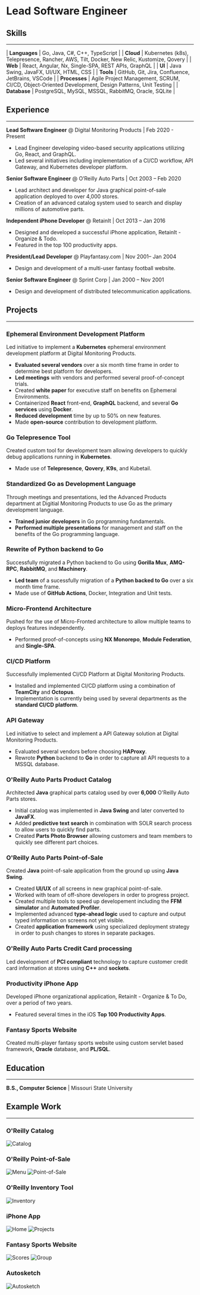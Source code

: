 # Lead Software Engineer


## Skills
***

| **Languages** | Go, Java, C#, C++, TypeScript     |
| **Cloud** |  Kubernetes (k8s), Telepresence, Rancher, AWS, Tilt, Docker, New Relic, Kustomize, Qovery               |
| **Web** | React, Angular, Nx, Single-SPA, REST APIs, GraphQL             |
| **UI** | Java Swing, JavaFX, UI/UX, HTML, CSS          |
| **Tools** | GitHub, Git, Jira, Confluence, JetBrains, VSCode            |
| **Processes** | Agile Project Management, SCRUM, CI/CD, Object-Oriented Development, Design Patterns, Unit Testing            |
| **Database** | PostgreSQL, MySQL, MSSQL, RabbitMQ, Oracle, SQLite            |


## Experience
***
**Lead Software Engineer** @ Digital Monitoring Products | Feb 2020 - Present 
- Lead Engineer developing video-based security applications utilizing Go, React, and GraphQL.
- Led several initiatives including implementation of a CI/CD workflow, API Gateway, and Kubernetes developer platform. 

**Senior Software Engineer** @ O’Reilly Auto Parts | Oct 2003 – Feb 2020
- Lead architect and developer for Java graphical point-of-sale application deployed to over 4,000 stores. 
- Creation of an advanced catalog system used to search and display millions of automotive parts. 

**Independent iPhone Developer** @ RetainIt | Oct 2013 – Jan 2016
- Designed and developed a successful iPhone application, RetainIt - Organize & Todo.
- Featured in the top 100 productivity apps. 

**President/Lead Developer** @ Playfantasy.com | Nov 2001– Jan 2004 
- Design and development of a multi-user fantasy football website. 

**Senior Software Engineer** @ Sprint Corp | Jan 2000 – Nov 2001
- Design and development of distributed telecommunication applications. 

## Projects
***
### Ephemeral Environment Development Platform
Led initiative to implement a **Kubernetes** ephemeral environment development platform at Digital Monitoring Products.
- **Evaluated several vendors** over a six month time frame in order to determine best platform for developers.
- **Led meetings** with vendors and performed several proof-of-concept trials.
- Created **white paper** for executive staff on benefits on Ephemeral Environments.
- Containerized **React** front-end, **GraphQL** backend, and several **Go services** using **Docker**.
- **Reduced development** time by up to 50% on new features.
- Made **open-source** contribution to development platform.

### Go Telepresence Tool
Created custom tool for development team allowing developers to quickly debug applications running in **Kubernetes**.
- Made use of **Telepresence**, **Qovery**, **K9s**, and Kubetail.  

### Standardized Go as Development Language
Through meetings and presentations, led the Advanced Products department at Digitial Monitoring Products to use Go as the primary development language.
- **Trained junior developers** in Go programming fundamentals.
- **Performed multiple presentations** for management and staff on the benefits of the Go programming language.

### Rewrite of Python backend to Go
Successfully migrated a Python backend to Go using **Gorilla Mux**, **AMQ-RPC**, **RabbitMQ**, and **Machinery**.
- **Led team** of a sucessfully migration of a **Python backed to Go** over a six month time frame.
- Made use of **GitHub Actions**, Docker, Integration and Unit tests.

### Micro-Frontend Architecture
Pushed for the use of Micro-Fronted architecture to allow multiple teams to deploys features independently.
- Performed proof-of-concepts using **NX Monorepo**, **Module Federation**, and **Single-SPA**. 

### CI/CD Platform
Successfully implemented CI/CD Platform at Digital Monitoring Products.
- Installed and implemented CI/CD platform using a combination of **TeamCity** and **Octopus**.
- Implementation is currently being used by several departments as the **standard CI/CD platform**. 

### API Gateway 
Led initiative to select and implement a API Gateway solution at Digital Monitoring Products.
- Evaluated several vendors before choosing **HAProxy**.
- Rewrote **Python** backend to **Go** in order to capture all API requests to a MSSQL database.

### O'Reilly Auto Parts Product Catalog
Architected **Java** graphical parts catalog used by over **6,000** O'Reilly Auto Parts stores.
- Initial catalog was implemented in **Java Swing** and later converted to **JavaFX**.
- Added **predictive text search** in combination with SOLR search process to allow users to quickly find parts.
- Created **Parts Photo Browser** allowing customers and team members to quickly see different part choices.

### O'Reilly Auto Parts Point-of-Sale
Created **Java** point-of-sale application from the ground up using **Java Swing**.
- Created **UI/UX** of all screens in new graphical point-of-sale.
- Worked with team of off-shore developers in order to progress project.
- Created multiple tools to speed up developement including the **FFM simulator** and **Automated Profiler**.
- Implemented advanced **type-ahead logic** used to capture and output typed information on screens not yet visible.
- Created **application framework** using specialized deployment strategy in order to push changes to stores in separate packages.

### O'Reilly Auto Parts Credit Card processing
Led development of **PCI compliant** technology to capture customer credit card information at stores using **C++** and **sockets**.

### Productivity iPhone App
Developed iPhone organizational application, RetainIt - Organize & To Do, over a period of two years.
- Featured several times in the iOS **Top 100 Productivity Apps**.

### Fantasy Sports Website
Created multi-player fantasy sports website using custom servlet based framework, **Oracle** database, and **PL/SQL**.

## Education
***
**B.S., Computer Science** | Missouri State University

## Example Work
***
### O'Reilly Catalog
![Catalog](/assets/img/projects/ips-catalog.jpg)

### O'Reilly Point-of-Sale
![Menu](/assets/img/projects/ips-menu.jpg)
![Point-of-Sale](/assets/img/projects/ips-oe100.jpg)

### O'Reilly Inventory Tool
![Inventory](/assets/img/projects/RegionalItemAdjustments.jpg)

### iPhone App
![Home](/assets/img/projects/retainit-home.png)
![Projects](/assets/img/projects/retainit-project.png)

### Fantasy Sports Website
![Scores](/assets/img/projects/roster_history2.jpg)
![Group](/assets/img/projects/group.jpg)

### Autosketch
![Autosketch](/assets/img/projects/i2.jpg)



